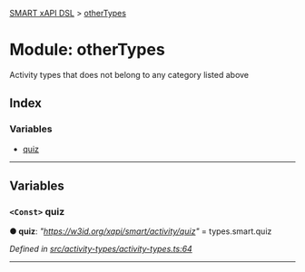 [SMART xAPI DSL](../README.md) > [otherTypes](../modules/othertypes.md)

# Module: otherTypes

Activity types that does not belong to any category listed above

## Index

### Variables

* [quiz](othertypes.md#quiz)

---

## Variables

<a id="quiz"></a>

### `<Const>` quiz

**● quiz**: *"https://w3id.org/xapi/smart/activity/quiz"* =  types.smart.quiz

*Defined in [src/activity-types/activity-types.ts:64](https://github.com/Gradiant/smart-xapi-dsl/blob/master/src/activity-types/activity-types.ts#L64)*

___


